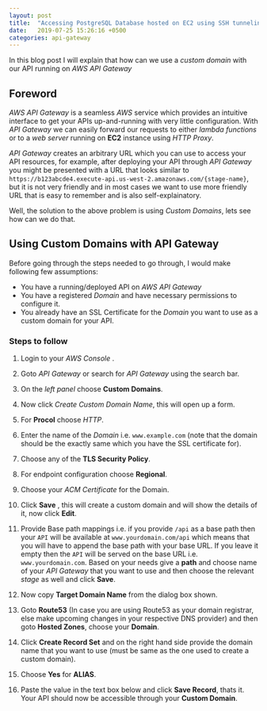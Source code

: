 ```yaml
---
layout: post
title:  "Accessing PostgreSQL Database hosted on EC2 using SSH tunneling"
date:   2019-07-25 15:26:16 +0500
categories: api-gateway
---
```


In this blog post I will explain that how can we use a *custom domain* with our API running on *AWS API Gateway*

## Foreword

*AWS API Gateway* is a seamless *AWS* service which provides an intuitive interface to get your APIs up-and-running with very little configuration. With *API Gateway* we can easily forward our requests to either *lambda functions* or to a *web server* running on **EC2** instance using *HTTP Proxy*.

*API Gateway* creates an arbitrary URL which you can use to access your API resources, for example, after deploying your API through *API Gateway* you might be presented with a URL that looks similar to `https://b123abcde4.execute-api.us-west-2.amazonaws.com/{stage-name}`,
 but it is not very friendly and in most cases we want to use more friendly URL that is easy to remember and is also self-explainatory.

Well, the solution to the above problem is using *Custom Domains*, lets see how can we do that.

## Using Custom Domains with API Gateway

Before going through the steps needed to go through, I would make following few assumptions:

- You have a running/deployed API on *AWS API Gateway*
- You have a registered *Domain* and have necessary permissions to configure it.
- You already have an SSL Certificate for the *Domain* you want to use as a custom domain for your API.

### Steps to follow

1. Login to your *AWS Console* .

2. Goto *API Gateway* or search for *API Gateway* using the search bar.

3. On the *left panel* choose **Custom Domains**.

4. Now click *Create Custom Domain Name*, this will open up a form.

5. For **Procol** choose *HTTP*.

6. Enter the name of the *Domain* i.e. `www.example.com` (note that the domain should be the exactly same which you have the SSL certificate for).

7. Choose any of the **TLS Security Policy**.

8. For endpoint configuration choose **Regional**.

9. Choose your *ACM Certificate* for the Domain.

10. Click **Save** , this will create a custom domain and will show the details of it, now click **Edit**.

11. Provide Base path mappings i.e. if you provide `/api` as a base path then your `API` will be available at `www.yourdomain.com/api` which means that you will have to append the base path with your base URL. If you leave it empty then the `API` will be served on the base URL i.e. `www.yourdomain.com`.
Based on your needs give a **path** and choose name of your *API Gateway* that you want to use and then choose the relevant *stage* as well and click **Save**.

12. Now copy **Target Domain Name** from the dialog box shown.

13. Goto **Route53** (In case you are using Route53 as your domain registrar, else make upcoming changes in your respective DNS provider) and then goto **Hosted Zones**, choose your **Domain**.

14. Click **Create Record Set** and on the right hand side provide the domain name that you want to use (must be same as the one used to create a custom domain).

15. Choose **Yes** for **ALIAS**.

16. Paste the value in the text box below and click **Save Record**, thats it. Your API should now be accessible through your **Custom Domain**.